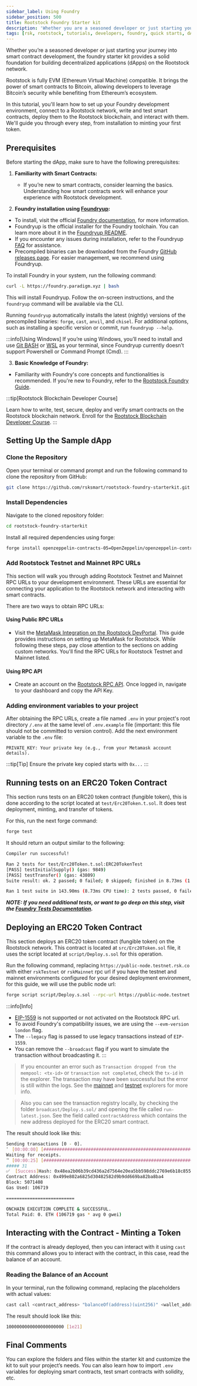 ```yaml
---
sidebar_label: Using Foundry
sidebar_position: 500
title: Rootstock Foundry Starter kit
description: 'Whether you are a seasoned developer or just starting your journey into smart contract development, the foundry starter kit provides a solid foundation for building decentralized applications (dApps) on the Rootstock network.'
tags: [rsk, rootstock, tutorials, developers, foundry, quick starts, dApps, smart contracts]
---
```


Whether you’re a seasoned developer or just starting your journey into smart contract development, the foundry starter kit provides a solid foundation for building decentralized applications (dApps) on the Rootstock network.

Rootstock is fully EVM (Ethereum Virtual Machine) compatible. It brings the power of smart contracts to Bitcoin, allowing developers to leverage Bitcoin’s security while benefiting from Ethereum’s ecosystem.

In this tutorial, you'll learn how to set up your Foundry development environment, connect to a Rootstock network, write and test smart contracts, deploy them to the Rootstock blockchain, and interact with them. We'll guide you through every step, from installation to minting your first token.

## Prerequisites

Before starting the dApp, make sure to have the following prerequisites:

1. **Familiarity with Smart Contracts:**
   - If you’re new to smart contracts, consider learning the basics. Understanding how smart contracts work will enhance your experience with Rootstock development.

2. **Foundry installation using [Foundryup](https://book.getfoundry.sh/getting-started/installation#using-foundryup):**
- To install, visit the official [Foundry documentation](https://book.getfoundry.sh/getting-started/installation#using-foundryup), for more information.
- Foundryup is the official installer for the Foundry toolchain. You can learn more about it in the [Foundryup README](https://github.com/foundry-rs/foundry/blob/master/foundryup/README.md).
- If you encounter any issues during installation, refer to the Foundryup [FAQ](https://book.getfoundry.sh/faq.html) for assistance.
- Precompiled binaries can be downloaded from the Foundry [GitHub releases page](https://github.com/foundry-rs/foundry/releases). For easier management, we recommend using Foundryup.

To install Foundry in your system, run the following command:
```bash
curl -L https://foundry.paradigm.xyz | bash
```
This will install Foundryup. Follow the on-screen instructions, and the `foundryup` command will be available via the CLI.

Running `foundryup` automatically installs the latest (nightly) versions of the precompiled binaries: `forge`, `cast`, `anvil`, and `chisel`. For additional options, such as installing a specific version or commit, run `foundryup --help`.

:::info[Using Windows]
If you’re using Windows, you’ll need to install and use [Git BASH](https://gitforwindows.org/) or [WSL](https://learn.microsoft.com/en-us/windows/wsl/install) as your terminal, since Foundryup currently doesn’t support Powershell or Command Prompt (Cmd).
:::

3. **Basic Knowledge of Foundry:**
- Familiarity with Foundry's core concepts and functionalities is recommended. If you're new to Foundry, refer to the [Rootstock Foundry Guide](/developers/smart-contracts/foundry/).

:::tip[Rootstock Blockchain Developer Course]

Learn how to write, test, secure, deploy and verify smart contracts on the Rootstock blockchain network. Enroll for the [Rootstock Blockchain Developer Course](/resources/courses/).
:::

## Setting Up the Sample dApp

### Clone the Repository

Open your terminal or command prompt and run the following command to clone the repository from GitHub:

```bash
git clone https://github.com/rsksmart/rootstock-foundry-starterkit.git
```

### Install Dependencies

Navigate to the cloned repository folder:

```bash
cd rootstock-foundry-starterkit
```

Install all required dependencies using forge:

```bash
forge install openzeppelin-contracts-05=OpenZeppelin/openzeppelin-contracts@v2.5.0 openzeppelin-contracts-06=OpenZeppelin/openzeppelin-contracts@v3.4.0 openzeppelin-contracts-08=OpenZeppelin/openzeppelin-contracts@v4.8.3 --no-commit
```

### Add Rootstock Testnet and Mainnet RPC URLs

This section will walk you through adding Rootstock Testnet and Mainnet RPC URLs to your development environment. These URLs are essential for connecting your application to the Rootstock network and interacting with smart contracts.

There are two ways to obtain RPC URLs:

#### Using Public RPC URLs

- Visit the [MetaMask Integration on the Rootstock DevPortal](/dev-tools/wallets/metamask/). This guide provides instructions on setting up MetaMask for Rootstock. While following these steps, pay close attention to the sections on adding custom networks. You'll find the RPC URLs for Rootstock Testnet and Mainnet listed.

#### Using RPC API
- Create an account on the [Rootstock RPC API](https://rpc.rootstock.io/). Once logged in, navigate to your dashboard and copy the API Key. 


### Adding environment variables to your project

After obtaining the RPC URLs, create a file named `.env` in your project's root directory `/.env` at the same level of `.env.example` file (important: this file should not be committed to version control). Add the next environment variable to the `.env` file:
```
PRIVATE_KEY: Your private key (e.g., from your Metamask account details).
```
:::tip[Tip]
Ensure the private key copied starts with `0x...`
:::


## Running tests on an ERC20 Token Contract
This section runs tests on an ERC20 token contract (fungible token), this is done according to the script located at `test/Erc20Token.t.sol`. It does test deployment, minting, and transfer of tokens.

For this, run the next forge command:

```bash
forge test
```

It should return an output similar to the following:

```bash
Compiler run successful!

Ran 2 tests for test/Erc20Token.t.sol:ERC20TokenTest
[PASS] testInitialSupply() (gas: 9849)
[PASS] testTransfer() (gas: 43809)
Suite result: ok. 2 passed; 0 failed; 0 skipped; finished in 8.73ms (1.51ms CPU time)

Ran 1 test suite in 143.90ms (8.73ms CPU time): 2 tests passed, 0 failed, 0 skipped (2 total tests)
```
**_NOTE: If you need additional tests, or want to go deep on this step, visit the [Foundry Tests Documentation](https://book.getfoundry.sh/forge/tests)._** 

## Deploying an ERC20 Token Contract
This section deploys an ERC20 token contract (fungible token) on the Rootstock network. This contract is located at `src/Erc20Token.sol` file, it uses the script located at `script/Deploy.s.sol` for this operation.

Run the following command, replacing `https://public-node.testnet.rsk.co` with either `rskTestnet` or `rskMainnet` rpc url if you have the testnet and mainnet environments configured for your desired deployment environment, for this guide, we will use the public node url:

```bash
forge script script/Deploy.s.sol --rpc-url https://public-node.testnet.rsk.co --broadcast --legacy --evm-version london
```
:::info[Info]

- [EIP-1559](https://github.com/ethereum/EIPs/blob/master/EIPS/eip-1559.md) is not supported or not activated on the Rootstock RPC url.
- To avoid Foundry's compatibility issues, we are using the `--evm-version london` flag.
- The `--legacy` flag is passed to use legacy transactions instead of `EIP-1559`.
- You can remove the `--broadcast` flag if you want to simulate the transaction without broadcasting it.
:::

> If you encounter an error such as `Transaction dropped from the mempool: <tx-id>` or `transaction not completed`, check the `tx-id` in the explorer. The transaction may have been successful but the error is still within the logs. See the [mainnet](https://explorer.rootstock.io/) and [testnet](https://explorer.testnet.rootstock.io/) explorers for more info.

> Also you can see the transaction registry locally, by checking the folder `broadcast/Deploy.s.sol/` and opening the file called `run-latest.json`. See the field called `contractAddress` which contains the new address deployed for the ERC20 smart contract.

The result should look like this:
```bash
Sending transactions [0 - 0].
⠁ [00:00:00] [###############################################################################################################################################] 1/1 txes (0.0s)##
Waiting for receipts.
⠉ [00:00:25] [###########################################################################################################################################] 1/1 receipts (0.0s)
##### 31
✅  [Success]Hash: 0x48ea2b06b39cd436a2d7564e20ea5bb598ddc2769e6b18c855170f0e9e4d5687
Contract Address: 0x499e802a6825d30482582d9b9dd669ba82ba8ba4
Block: 5071408
Gas Used: 106719

==========================

ONCHAIN EXECUTION COMPLETE & SUCCESSFUL.
Total Paid: 0. ETH (106719 gas * avg 0 gwei)
```

## Interacting with the Contract - Minting a Token
If the contract is already deployed, then you can interact with it using `cast` this command allows you to interact with the contract, in this case, read the balance of an account.

### Reading the Balance of an Account
In your terminal, run the following command, replacing the placeholders with actual values:

```bash
cast call <contract_address> "balanceOf(address)(uint256)" <wallet_address> --rpc-url <rpc_url>
```
The result should look like this:
```bash
1000000000000000000000 [1e21]
```

## Final Comments

You can explore the folders and files within the starter kit and customize the kit to suit your project’s needs. You can also learn how to import `.env` variables for deploying smart contracts, test smart contracts with solidity, etc.
